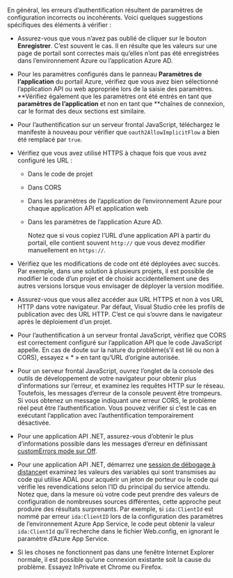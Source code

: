 En général, les erreurs d’authentification résultent de paramètres de configuration incorrects ou incohérents. Voici quelques suggestions spécifiques des éléments à vérifier :

* Assurez-vous que vous n’avez pas oublié de cliquer sur le bouton **Enregistrer**. C’est souvent le cas. Il en résulte que les valeurs sur une page de portail sont correctes mais qu’elles n’ont pas été enregistrées dans l’environnement Azure ou l’application Azure AD.
* Pour les paramètres configurés dans le panneau **Paramètres de l’application** du portail Azure, vérifiez que vous avez bien sélectionné l’application API ou web appropriée lors de la saisie des paramètres.  **Vérifiez également que les paramètres ont été entrés en tant que **paramètres de l’application** et non en tant que **chaînes de connexion, car le format des deux sections est similaire.
* Pour l’authentification sur un serveur frontal JavaScript, téléchargez le manifeste à nouveau pour vérifier que `oauth2AllowImplicitFlow` a bien été remplacé par `true`.
* Vérifiez que vous avez utilisé HTTPS à chaque fois que vous avez configuré les URL :
  
  * Dans le code de projet
  * Dans CORS
  * Dans les paramètres de l’application de l’environnement Azure pour chaque application API et application web
  * Dans les paramètres de l’application Azure AD.
    
    Notez que si vous copiez l’URL d’une application API à partir du portail, elle contient souvent `http://` que vous devez modifier manuellement en `https://`.
* Vérifiez que les modifications de code ont été déployées avec succès. Par exemple, dans une solution à plusieurs projets, il est possible de modifier le code d’un projet et de choisir accidentellement une des autres versions lorsque vous envisager de déployer la version modifiée.
* Assurez-vous que vous allez accéder aux URL HTTPS et non à vos URL HTTP dans votre navigateur. Par défaut, Visual Studio crée les profils de publication avec des URL HTTP. C’est ce qui s’ouvre dans le navigateur après le déploiement d’un projet.
* Pour l’authentification à un serveur frontal JavaScript, vérifiez que CORS est correctement configuré sur l’application API que le code JavaScript appelle. En cas de doute sur la nature du problème(s’il est lié ou non à CORS), essayez « * » en tant qu’URL d’origine autorisée. 
* Pour un serveur frontal JavaScript, ouvrez l’onglet de la console des outils de développement de votre navigateur pour obtenir plus d’informations sur l’erreur, et examinez les requêtes HTTP sur le réseau. Toutefois, les messages d’erreur de la console peuvent être trompeurs. Si vous obtenez un message indiquant une erreur CORS, le problème réel peut être l’authentification. Vous pouvez vérifier si c’est le cas en exécutant l’application avec l’authentification temporairement désactivée.
* Pour une application API .NET, assurez-vous d’obtenir le plus d’informations possible dans les messages d’erreur en définissant [customErrors mode sur Off](../articles/app-service-web/web-sites-dotnet-troubleshoot-visual-studio.md#remoteview).
* Pour une application API .NET, démarrez une [session de débogage à distance](../articles/app-service-web/web-sites-dotnet-troubleshoot-visual-studio.md#remotedebug)et examinez les valeurs des variables qui sont transmises au code qui utilise ADAL pour acquérir un jeton de porteur ou le code qui vérifie les revendications selon l’ID du principal du service attendu. Notez que, dans la mesure où votre code peut prendre des valeurs de configuration de nombreuses sources différentes, cette approche peut produire des résultats surprenants. Par exemple, si `ida:ClientId` est nommé par erreur `ida:ClientID` lors de la configuration des paramètres de l’environnement Azure App Service, le code peut obtenir la valeur `ida:ClientId` qu’il recherche dans le fichier Web.config, en ignorant le paramètre d’Azure App Service. 
* Si les choses ne fonctionnent pas dans une fenêtre Internet Explorer normale, il est possible qu’une connexion existante soit la cause du problème. Essayez InPrivate et Chrome ou Firefox.



<!--HONumber=Nov16_HO3-->


